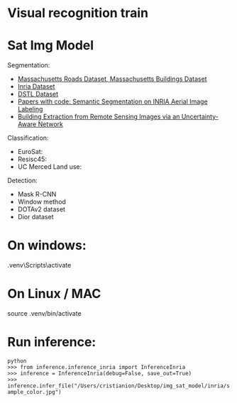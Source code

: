 # Visual recognition train
# Sat Img Model

Segmentation:
- [Massachusetts Roads Dataset, Massachusetts Buildings Dataset](https://www.cs.toronto.edu/~vmnih/data/)
- [Inria Dataset](https://project.inria.fr/aerialimagelabeling/)
- [DSTL Dataset](https://www.kaggle.com/competitions/dstl-satellite-imagery-feature-detection/overview)
- [Papers with code: Semantic Segmentation on INRIA Aerial Image Labeling](https://paperswithcode.com/sota/semantic-segmentation-on-inria-aerial-image)
- [Building Extraction from Remote Sensing Images via an Uncertainty-Aware Network](https://arxiv.org/pdf/2307.12309v1.pdf)

Classification:
- EuroSat:
- Resisc45:
- UC Merced Land use:

Detection:
- Mask R-CNN
- Window method
- DOTAv2 dataset
- Dior dataset

# On windows:
.venv\\Scripts\\activate

# On Linux / MAC
source .venv/bin/activate


# Run inference:
`python`\
`>>> from inference.inference_inria import InferenceInria`\
`>>> inference = InferenceInria(debug=False, save_out=True)`\
`>>> inference.infer_file("/Users/cristianion/Desktop/img_sat_model/inria/sample_color.jpg")`
